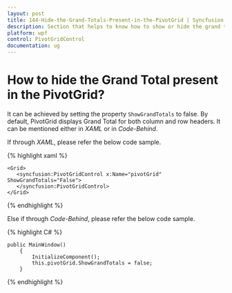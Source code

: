 ```yaml
---
layout: post
title: 144-Hide-the-Grand-Totals-Present-in-the-PivotGrid | Syncfusion
description: Section that helps to know how to show or hide the grand totals present in pivot grid control. | Syncfusion
platform: wpf
control: PivotGridControl
documentation: ug
---
```


# How to hide the Grand Total present in the PivotGrid?

It can be achieved by setting the property `ShowGrandTotals` to false. By default, PivotGrid displays Grand Total for both column and row headers. 
It can be mentioned either in *XAML* or in *Code-Behind*.

If through *XAML*, please refer the below code sample.

{% highlight xaml %}

    <Grid>
       <syncfusion:PivotGridControl x:Name="pivotGrid" ShowGrandTotals="False">
       </syncfusion:PivotGridControl>
    </Grid>

{% endhighlight %}

Else if through *Code-Behind*, please refer the below code sample.

{% highlight C# %}

    public MainWindow()
        {
            InitializeComponent();
            this.pivotGrid.ShowGrandTotals = false;
        }

{% endhighlight %}

